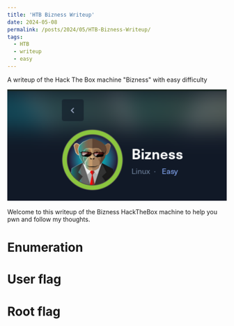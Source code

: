 ```yaml
---
title: 'HTB Bizness Writeup'
date: 2024-05-08
permalink: /posts/2024/05/HTB-Bizness-Writeup/
tags:
  - HTB
  - writeup
  - easy
---
```


A writeup of the Hack The Box machine "Bizness" with easy difficulty

<img src='/images/HTB_Bizness/Screenshot 2024-05-29 204113.png'> 

Welcome to this writeup of the Bizness HackTheBox machine to help you pwn and follow my thoughts. 

Enumeration
======

User flag
======

Root flag
======
